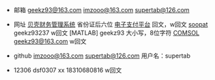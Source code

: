 - 邮箱
geekz93@163.com
imzooo@163.com
supertab@126.com

- 网址
[贝壳财务管理系统](http://fsp.ustb.edu.cn/) 省份证后六位
[电子支付平台](http://pay.ustb.edu.cn/) 回文，w回文
[soopat](http://www.soopat.com/) geekz93237 w回文
[MATLAB] geekz93 大小写，8位字符
[COMSOL](http://cn.comsol.com/access/)  geekz93@163.com w回文

- github
imzooo@163.com
supertab@126.com 用户名：supertab

- 12306
dsf0307  xx 
18310680816 w回文
